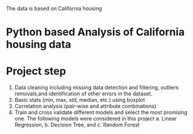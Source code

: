 The data is based on California housing
# Python based Analysis of California housing data

# Project step

1. Data cleaning including missing data detection and filtering, outliers removals,and identification of other errors in the dataset.
2. Basic stats (min, max, std, median, etc.) using boxplot
3. Correlation analysis (pair-wise and attribute combinations)
4. Train and cross validate different models and select the most promising one. The following models were considered in this project 
  a. Linear Regression, 
  b. Decision Tree, and 
  c. Random Forest

